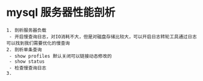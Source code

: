 # mysql 服务器性能剖析

 	1. 剖析服务器负载
     - 开启慢查询日志，对IO消耗不大，但是对磁盘存储比较大，可以开启日志转轮工具通过日志可以找到我们需要优化的慢查询
 	2. 剖析单条查询
     - show profiles 默认关闭可以链接动态修改的
     - show status 
     - 检查慢查询日志
 	3. 
